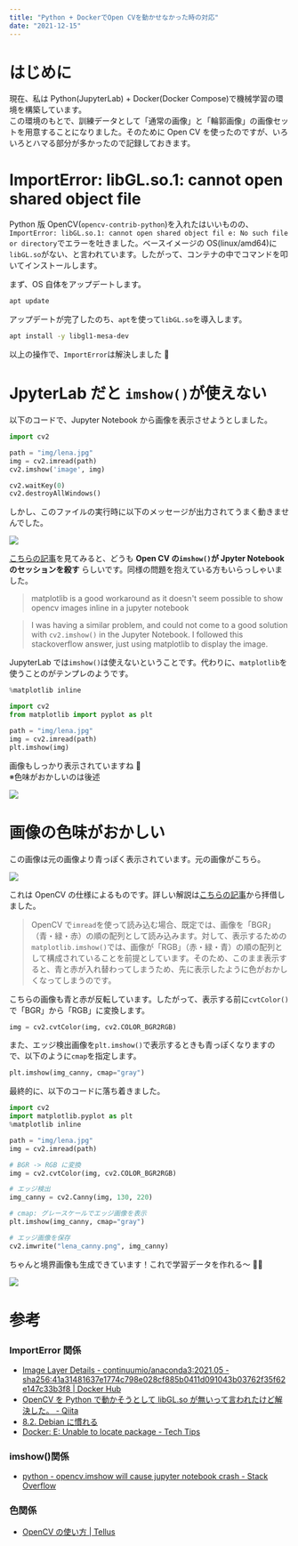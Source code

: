 ```yaml
---
title: "Python + DockerでOpen CVを動かせなかった時の対応"
date: "2021-12-15"
---
```


# はじめに

現在、私は Python(JupyterLab) + Docker(Docker Compose)で機械学習の環境を構築しています。  
この環境のもとで、訓練データとして「通常の画像」と「輪郭画像」の画像セットを用意することになりました。そのために Open CV を使ったのですが、いろいろとハマる部分が多かったので記録しておきます。

# ImportError: libGL.so.1: cannot open shared object file

Python 版 OpenCV(`opencv-contrib-python`)を入れたはいいものの、`ImportError: libGL.so.1: cannot open shared object fil e: No such file or directory`でエラーを吐きました。ベースイメージの OS(linux/amd64)に`libGL.so`がない、と言われています。したがって、コンテナの中でコマンドを叩いてインストールします。

まず、OS 自体をアップデートします。

```bash
apt update
```

アップデートが完了したのち、`apt`を使って`libGL.so`を導入します。

```bash
apt install -y libgl1-mesa-dev
```

以上の操作で、`ImportError`は解決しました 🎉

# JpyterLab だと `imshow()`が使えない

以下のコードで、Jupyter Notebook から画像を表示させようとしました。

```py
import cv2

path = "img/lena.jpg"
img = cv2.imread(path)
cv2.imshow('image', img)

cv2.waitKey(0)
cv2.destroyAllWindows()
```

しかし、このファイルの実行時に以下のメッセージが出力されてうまく動きませんでした。

![](/blog/docker-opencv/docker-opencv1.png)

[こちらの記事](https://stackoverflow.com/questions/58100252/jupyter-kernel-crashes-when-trying-to-display-image-with-opencv)を見てみると、どうも **Open CV の`imshow()`が Jpyter Notebook のセッションを殺す** らしいです。同様の問題を抱えている方もいらっしゃいました。

> matplotlib is a good workaround as it doesn't seem possible to show opencv images inline in a jupyter notebook

> I was having a similar problem, and could not come to a good solution with `cv2.imshow()` in the Jupyter Notebook. I followed this stackoverflow answer, just using matplotlib to display the image.

JupyterLab では`imshow()`は使えないということです。代わりに、`matplotlib`を使うことのがテンプレのようです。

```py
%matplotlib inline

import cv2
from matplotlib import pyplot as plt

path = "img/lena.jpg"
img = cv2.imread(path)
plt.imshow(img)
```

画像もしっかり表示されていますね 🎉  
※色味がおかしいのは後述

![](/blog/docker-opencv/docker-opencv2.png)

# 画像の色味がおかしい

この画像は元の画像より青っぽく表示されています。元の画像がこちら。

![](/blog/docker-opencv/docker-opencv3.png)

これは OpenCV の仕様によるものです。詳しい解説は[こちらの記事](https://tellusxdp.github.io/start-python-with-tellus/lesson8.html)から拝借しました。

> OpenCV で`imread`を使って読み込む場合、既定では、画像を「BGR」（青・緑・赤）の順の配列として読み込みます。対して、表示するための`matplotlib.imshow()`では、画像が「RGB」（赤・緑・青）の順の配列として構成されていることを前提としています。そのため、このまま表示すると、青と赤が入れ替わってしまうため、先に表示したように色がおかしくなってしまうのです。

こちらの画像も青と赤が反転しています。したがって、表示する前に`cvtColor()`で「BGR」から「RGB」に変換します。

```py
img = cv2.cvtColor(img, cv2.COLOR_BGR2RGB)
```

また、エッジ検出画像を`plt.imshow()`で表示するときも青っぽくなりますので、以下のように`cmap`を指定します。

```py
plt.imshow(img_canny, cmap="gray")
```

最終的に、以下のコードに落ち着きました。

```py
import cv2
import matplotlib.pyplot as plt
%matplotlib inline

path = "img/lena.jpg"
img = cv2.imread(path)

# BGR -> RGB に変換
img = cv2.cvtColor(img, cv2.COLOR_BGR2RGB)

# エッジ検出
img_canny = cv2.Canny(img, 130, 220)

# cmap: グレースケールでエッジ画像を表示
plt.imshow(img_canny, cmap="gray")

# エッジ画像を保存
cv2.imwrite("lena_canny.png", img_canny)
```

ちゃんと境界画像も生成できています！これで学習データを作れる～ 🎉🎉

![](/blog/docker-opencv/docker-opencv4.png)

# 参考

### ImportError 関係

- [Image Layer Details - continuumio/anaconda3:2021.05 - sha256:41a31481637e1774c798e028cf885b0411d091043b03762f35f62e147c33b3f8 | Docker Hub](https://hub.docker.com/layers/continuumio/anaconda3/2021.05/images/sha256-41a31481637e1774c798e028cf885b0411d091043b03762f35f62e147c33b3f8?context=explore)
- [OpenCV を Python で動かそうとして libGL.so が無いって言われたけど解決した。 - Qiita](https://qiita.com/toshitanian/items/5da24c0c0bd473d514c8)
- [8.2. Debian に慣れる](https://www.debian.org/releases/stable/amd64/ch08s02.ja.html#idm2975)
- [Docker: E: Unable to locate package - Tech Tips](https://sumito.jp/2018/07/30/e-unable-to-locate-package/)

### imshow()関係

- [python - opencv.imshow will cause jupyter notebook crash - Stack Overflow](https://stackoverflow.com/questions/46236180/opencv-imshow-will-cause-jupyter-notebook-crash)

### 色関係

- [OpenCV の使い方 | Tellus](https://tellusxdp.github.io/start-python-with-tellus/lesson8.html)
